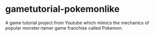 # gametutorial-pokemonlike
A game tutorial project from Youtube which mimics the mechanics of popular monster-tamer game franchise called Pokemon.
